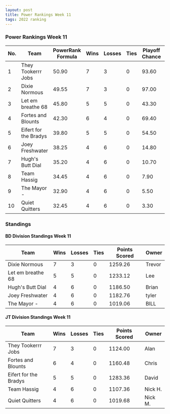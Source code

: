 ```yaml
---
layout: post
title: Power Rankings Week 11
tags: 2022 ranking
---
```


### Power Rankings Week 11

|   No. | Team                   |   PowerRank Formula |   Wins |   Losses |   Ties |   Playoff Chance |   Points Scored | Owner           |
|-------|------------------------|---------------------|--------|----------|--------|------------------|-----------------|-----------------|
|     1 | They Tookerrr Jobs     |               50.90 |      7 |        3 |      0 |            93.60 |         1124.00 | Alan       |
|     2 | Dixie Normous          |               49.55 |      7 |        3 |      0 |            97.00 |         1259.26 | Trevor   |
|     3 | Let em breathe 68      |               45.80 |      5 |        5 |      0 |            43.30 |         1233.12 | Lee       |
|     4 | Fortes and Blounts     |               42.30 |      6 |        4 |      0 |            69.40 |         1160.48 | Chris    |
|     5 | Eifert  for the Bradys |               39.80 |      5 |        5 |      0 |            54.50 |         1283.36 | David   |
|     6 | Joey Freshwater        |               38.25 |      4 |        6 |      0 |            14.80 |         1182.76 | tyler     |
|     7 | Hugh's  Butt Dial      |               35.20 |      4 |        6 |      0 |            10.70 |         1186.50 | Brian     |
|     8 | Team  Hassig           |               34.45 |      4 |        6 |      0 |             7.90 |         1107.36 | Nick H.     |
|     9 | The Mayor -            |               32.90 |      4 |        6 |      0 |             5.50 |         1019.06 | BILL      |
|    10 | Quiet Quitters         |               32.45 |      4 |        6 |      0 |             3.30 |         1019.68 | Nick M.      |

### Standings

#### BD Division Standings Week 11

| Team              |   Wins |   Losses |   Ties |   Points Scored | Owner           |
|-------------------|--------|----------|--------|-----------------|-----------------|
| Dixie Normous     |      7 |        3 |      0 |         1259.26 | Trevor   |
| Let em breathe 68 |      5 |        5 |      0 |         1233.12 | Lee       |
| Hugh's  Butt Dial |      4 |        6 |      0 |         1186.50 | Brian     |
| Joey Freshwater   |      4 |        6 |      0 |         1182.76 | tyler     |
| The Mayor -       |      4 |        6 |      0 |         1019.06 | BILL      |

#### JT Division Standings Week 11

| Team                   |   Wins |   Losses |   Ties |   Points Scored | Owner          |
|------------------------|--------|----------|--------|-----------------|----------------|
| They Tookerrr Jobs     |      7 |        3 |      0 |         1124.00 | Alan      |
| Fortes and Blounts     |      6 |        4 |      0 |         1160.48 | Chris   |
| Eifert  for the Bradys |      5 |        5 |      0 |         1283.36 | David  |
| Team  Hassig           |      4 |        6 |      0 |         1107.36 | Nick H.    |
| Quiet Quitters         |      4 |        6 |      0 |         1019.68 | Nick M.     |
